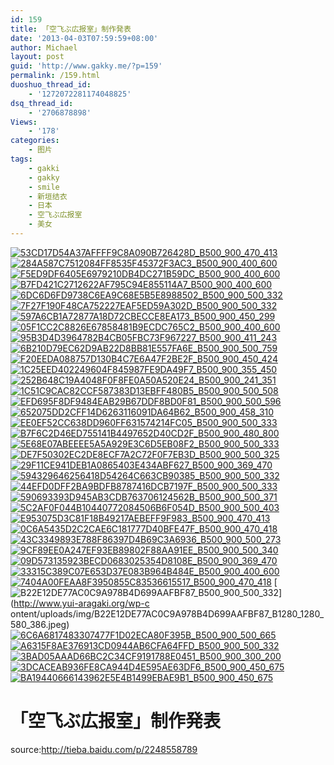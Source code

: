 ```yaml
---
id: 159
title: 「空飞ぶ広报室」制作発表
date: '2013-04-03T07:59:59+08:00'
author: Michael
layout: post
guid: 'http://www.gakky.me/?p=159'
permalink: /159.html
duoshuo_thread_id:
    - '1272072281174048825'
dsq_thread_id:
    - '2706878898'
Views:
    - '178'
categories:
    - 图片
tags:
    - gakki
    - gakky
    - smile
    - 新垣结衣
    - 日本
    - 空飞ぶ広报室
    - 美女
---
```


[![53CD17D54A37AFFFF9C8A090B726428D_B500_900_470_413](http://www.yui-aragaki.org/wp-content/uploads/img/53CD17D54A37AFFFF9C8A090B726428D_B500_900_470_413.jpeg)](http://www.yui-aragaki.org/wp-content/uploads/img/53CD17D54A37AFFFF9C8A090B726428D_B1280_1280_470_413.jpeg) [![284A587C7512084FF8535F45372F3AC3_B500_900_400_600](http://www.yui-aragaki.org/wp-content/uploads/img/284A587C7512084FF8535F45372F3AC3_B500_900_400_600.jpeg)](http://www.yui-aragaki.org/wp-content/uploads/img/284A587C7512084FF8535F45372F3AC3_B1280_1280_400_600.jpeg) [![F5ED9DF6405E6979210DB4DC271B59DC_B500_900_400_600](http://www.yui-aragaki.org/wp-content/uploads/img/F5ED9DF6405E6979210DB4DC271B59DC_B500_900_400_600.jpeg)](http://www.yui-aragaki.org/wp-content/uploads/img/F5ED9DF6405E6979210DB4DC271B59DC_B1280_1280_400_600.jpeg) [![B7FD421C2712622AF795C94E855114A7_B500_900_400_600](http://www.yui-aragaki.org/wp-content/uploads/img/B7FD421C2712622AF795C94E855114A7_B500_900_400_600.jpeg)](http://www.yui-aragaki.org/wp-content/uploads/img/B7FD421C2712622AF795C94E855114A7_B1280_1280_400_600.jpeg) [![6DC6D6FD9738C6EA9C68E5B5E8988502_B500_900_500_332](http://www.yui-aragaki.org/wp-content/uploads/img/6DC6D6FD9738C6EA9C68E5B5E8988502_B500_900_500_332.jpeg)](http://www.yui-aragaki.org/wp-content/uploads/img/6DC6D6FD9738C6EA9C68E5B5E8988502_B1280_1280_580_386.jpeg) [![7F27F190F48CA752227EAF5ED59A302D_B500_900_500_332](http://www.yui-aragaki.org/wp-content/uploads/img/7F27F190F48CA752227EAF5ED59A302D_B500_900_500_332.jpeg)](http://www.yui-aragaki.org/wp-content/uploads/img/7F27F190F48CA752227EAF5ED59A302D_B1280_1280_580_386.jpeg) [![597A6CB1A72877A18D72CBECCE8EA173_B500_900_450_299](http://www.yui-aragaki.org/wp-content/uploads/img/597A6CB1A72877A18D72CBECCE8EA173_B500_900_450_299.jpeg)](http://www.yui-aragaki.org/wp-content/uploads/img/597A6CB1A72877A18D72CBECCE8EA173_B1280_1280_450_299.jpeg) [![05F1CC2C8826E67858481B9ECDC765C2_B500_900_400_600](http://www.yui-aragaki.org/wp-content/uploads/img/05F1CC2C8826E67858481B9ECDC765C2_B500_900_400_600.jpeg)](http://www.yui-aragaki.org/wp-content/uploads/img/05F1CC2C8826E67858481B9ECDC765C2_B1280_1280_400_600.jpeg) [![95B3D4D3964782B4CB05FBC73F967227_B500_900_411_243](http://www.yui-aragaki.org/wp-content/uploads/img/95B3D4D3964782B4CB05FBC73F967227_B500_900_411_243.jpeg)](http://www.yui-aragaki.org/wp-content/uploads/img/95B3D4D3964782B4CB05FBC73F967227_B1280_1280_411_243.jpeg) [![6B210D79EC62D9AB22D8BB81E557FA6E_B500_900_500_759](http://www.yui-aragaki.org/wp-content/uploads/img/6B210D79EC62D9AB22D8BB81E557FA6E_B500_900_500_759.jpeg)](http://www.yui-aragaki.org/wp-content/uploads/img/6B210D79EC62D9AB22D8BB81E557FA6E_B1280_1280_527_800.jpeg) [![F20EEDA088757D130B4C7E6A47F2BE2F_B500_900_450_424](http://www.yui-aragaki.org/wp-content/uploads/img/F20EEDA088757D130B4C7E6A47F2BE2F_B500_900_450_424.jpeg)](http://www.yui-aragaki.org/wp-content/uploads/img/F20EEDA088757D130B4C7E6A47F2BE2F_B1280_1280_450_424.jpeg) [![1C25EED402249604F845987FE9DA49F7_B500_900_355_450](http://www.yui-aragaki.org/wp-content/uploads/img/1C25EED402249604F845987FE9DA49F7_B500_900_355_450.jpeg)](http://www.yui-aragaki.org/wp-content/uploads/img/1C25EED402249604F845987FE9DA49F7_B1280_1280_355_450.jpeg) [![252B648C19A4048F0F8FE0A50A520E24_B500_900_241_351](http://www.yui-aragaki.org/wp-content/uploads/img/252B648C19A4048F0F8FE0A50A520E24_B500_900_241_351.jpeg)](http://www.yui-aragaki.org/wp-content/uploads/img/252B648C19A4048F0F8FE0A50A520E24_B1280_1280_241_351.jpeg) [![1C51C9CAC82CCF587383D13EBFF480B5_B500_900_500_508](http://www.yui-aragaki.org/wp-content/uploads/img/1C51C9CAC82CCF587383D13EBFF480B5_B500_900_500_508.jpeg)](http://www.yui-aragaki.org/wp-content/uploads/img/1C51C9CAC82CCF587383D13EBFF480B5_B1280_1280_580_590.jpeg) [![EFD695F8DF9484EAB29B67DDF8BD0F81_B500_900_500_596](http://www.yui-aragaki.org/wp-content/uploads/img/EFD695F8DF9484EAB29B67DDF8BD0F81_B500_900_500_596.jpeg)](http://www.yui-aragaki.org/wp-content/uploads/img/EFD695F8DF9484EAB29B67DDF8BD0F81_B1280_1280_580_692.jpeg) [![652075DD2CFF14D6263116091DA64B62_B500_900_458_310](http://www.yui-aragaki.org/wp-content/uploads/img/652075DD2CFF14D6263116091DA64B62_B500_900_458_310.png)](http://www.yui-aragaki.org/wp-content/uploads/img/652075DD2CFF14D6263116091DA64B62_B1280_1280_458_310.png) [![EE0EF52CC638DD960FF631574214FC05_B500_900_500_333](http://www.yui-aragaki.org/wp-content/uploads/img/EE0EF52CC638DD960FF631574214FC05_B500_900_500_333.jpeg)](http://www.yui-aragaki.org/wp-content/uploads/img/EE0EF52CC638DD960FF631574214FC05_B1280_1280_560_373.jpeg) [![B7F6C2D46ED755141B4497652D40CD2F_B500_900_480_800](http://www.yui-aragaki.org/wp-content/uploads/img/B7F6C2D46ED755141B4497652D40CD2F_B500_900_480_800.jpeg)](http://www.yui-aragaki.org/wp-content/uploads/img/B7F6C2D46ED755141B4497652D40CD2F_B1280_1280_480_800.jpeg) [![5E68E07ABEEEE5A5A929E3C6D5EB08F2_B500_900_500_333](http://www.yui-aragaki.org/wp-content/uploads/img/5E68E07ABEEEE5A5A929E3C6D5EB08F2_B500_900_500_333.jpeg)](http://www.yui-aragaki.org/wp-content/uploads/img/5E68E07ABEEEE5A5A929E3C6D5EB08F2_B1280_1280_560_373.jpeg) [![DE7F50302EC2DE8ECF7A2C72F0F7EB3D_B500_900_500_325](http://www.yui-aragaki.org/wp-content/uploads/img/DE7F50302EC2DE8ECF7A2C72F0F7EB3D_B500_900_500_325.jpeg)](http://www.yui-aragaki.org/wp-content/uploads/img/DE7F50302EC2DE8ECF7A2C72F0F7EB3D_B1280_1280_580_377.jpeg) [![29F11CE941DEB1A0865403E434ABF627_B500_900_369_470](http://www.yui-aragaki.org/wp-content/uploads/img/29F11CE941DEB1A0865403E434ABF627_B500_900_369_470.jpeg)](http://www.yui-aragaki.org/wp-content/uploads/img/29F11CE941DEB1A0865403E434ABF627_B1280_1280_369_470.jpeg) [![594329646256418D54264C663CB90385_B500_900_500_332](http://www.yui-aragaki.org/wp-content/uploads/img/594329646256418D54264C663CB90385_B500_900_500_332.jpeg)](http://www.yui-aragaki.org/wp-content/uploads/img/594329646256418D54264C663CB90385_B1280_1280_580_386.jpeg) [![44EFD0DFF2BA9BDFB8787416DCB7197F_B500_900_500_333](http://www.yui-aragaki.org/wp-content/uploads/img/44EFD0DFF2BA9BDFB8787416DCB7197F_B500_900_500_333.jpeg)](http://www.yui-aragaki.org/wp-content/uploads/img/44EFD0DFF2BA9BDFB8787416DCB7197F_B1280_1280_560_373.jpeg) [![590693393D945AB3CDB763706124562B_B500_900_500_371](http://www.yui-aragaki.org/wp-content/uploads/img/590693393D945AB3CDB763706124562B_B500_900_500_371.jpeg)](http://www.yui-aragaki.org/wp-content/uploads/img/590693393D945AB3CDB763706124562B_B1280_1280_580_431.jpeg) [![5C2AF0F044B10440772084506B6F054D_B500_900_500_403](http://www.yui-aragaki.org/wp-content/uploads/img/5C2AF0F044B10440772084506B6F054D_B500_900_500_403.png)](http://www.yui-aragaki.org/wp-content/uploads/img/5C2AF0F044B10440772084506B6F054D_B1280_1280_502_405.png) [![E953075D3C81F18B49217AEBEFF9F983_B500_900_470_413](http://www.yui-aragaki.org/wp-content/uploads/img/E953075D3C81F18B49217AEBEFF9F983_B500_900_470_413.jpeg)](http://www.yui-aragaki.org/wp-content/uploads/img/E953075D3C81F18B49217AEBEFF9F983_B1280_1280_470_413.jpeg) [![0C6A5435D2C2CAE6C181777D40BFE47F_B500_900_470_418](http://www.yui-aragaki.org/wp-content/uploads/img/0C6A5435D2C2CAE6C181777D40BFE47F_B500_900_470_418.jpeg)](http://www.yui-aragaki.org/wp-content/uploads/img/0C6A5435D2C2CAE6C181777D40BFE47F_B1280_1280_470_418.jpeg) [![43C3349893E788F86397D4B69C3A6936_B500_900_500_273](http://www.yui-aragaki.org/wp-content/uploads/img/43C3349893E788F86397D4B69C3A6936_B500_900_500_273.jpeg)](http://www.yui-aragaki.org/wp-content/uploads/img/43C3349893E788F86397D4B69C3A6936_B1280_1280_580_317.jpeg) [![9CF89EE0A247EF93EB89802F88AA91EE_B500_900_500_340](http://www.yui-aragaki.org/wp-content/uploads/img/9CF89EE0A247EF93EB89802F88AA91EE_B500_900_500_340.jpeg)](http://www.yui-aragaki.org/wp-content/uploads/img/9CF89EE0A247EF93EB89802F88AA91EE_B1280_1280_580_395.jpeg) [![09D573135923BECD0683025354D8108E_B500_900_369_470](http://www.yui-aragaki.org/wp-content/uploads/img/09D573135923BECD0683025354D8108E_B500_900_369_470.jpeg)](http://www.yui-aragaki.org/wp-content/uploads/img/09D573135923BECD0683025354D8108E_B1280_1280_369_470.jpeg) [![33315C389C07E653D37E083B964B484E_B500_900_400_600](http://www.yui-aragaki.org/wp-content/uploads/img/33315C389C07E653D37E083B964B484E_B500_900_400_600.jpeg)](http://www.yui-aragaki.org/wp-content/uploads/img/33315C389C07E653D37E083B964B484E_B1280_1280_400_600.jpeg) [![7404A00FEAA8F3950855C83536615517_B500_900_470_418](http://www.yui-aragaki.org/wp-content/uploads/img/7404A00FEAA8F3950855C83536615517_B500_900_470_418.jpeg)](http://www.yui-aragaki.org/wp-content/uploads/img/7404A00FEAA8F3950855C83536615517_B1280_1280_470_418.jpeg) [![B22E12DE77AC0C9A978B4D699AAFBF87_B500_900_500_332](http://www.yui-aragaki.org/wp-content/uploads/img/B22E12DE77AC0C9A978B4D699AAFBF87_B500_900_500_332.jpeg)](http://www.yui-aragaki.org/wp-c
ontent/uploads/img/B22E12DE77AC0C9A978B4D699AAFBF87_B1280_1280_580_386.jpeg) [![6C6A6817483307477F1D02ECA80F395B_B500_900_500_665](http://www.yui-aragaki.org/wp-content/uploads/img/6C6A6817483307477F1D02ECA80F395B_B500_900_500_665.jpeg)](http://www.yui-aragaki.org/wp-content/uploads/img/6C6A6817483307477F1D02ECA80F395B_B1280_1280_580_772.jpeg) [![A6315F8AE376913CD0944AB6CFA64FFD_B500_900_500_332](http://www.yui-aragaki.org/wp-content/uploads/img/A6315F8AE376913CD0944AB6CFA64FFD_B500_900_500_332.jpeg)](http://www.yui-aragaki.org/wp-content/uploads/img/A6315F8AE376913CD0944AB6CFA64FFD_B1280_1280_580_386.jpeg) [![3BAD05AAAD66BC2C34CF9191788E0451_B500_900_300_200](http://www.yui-aragaki.org/wp-content/uploads/img/3BAD05AAAD66BC2C34CF9191788E0451_B500_900_300_200.jpeg)](http://www.yui-aragaki.org/wp-content/uploads/img/3BAD05AAAD66BC2C34CF9191788E0451_B1280_1280_300_200.jpeg) [![3DCACEAB936FE8CA944D4E595AE63DF6_B500_900_450_675](http://www.yui-aragaki.org/wp-content/uploads/img/3DCACEAB936FE8CA944D4E595AE63DF6_B500_900_450_675.jpeg)](http://www.yui-aragaki.org/wp-content/uploads/img/3DCACEAB936FE8CA944D4E595AE63DF6_B1280_1280_450_675.jpeg) [![BA19440666143962E5E4B1499EBAE9B1_B500_900_450_675](http://www.yui-aragaki.org/wp-content/uploads/img/BA19440666143962E5E4B1499EBAE9B1_B500_900_450_675.jpeg)](http://www.yui-aragaki.org/wp-content/uploads/img/BA19440666143962E5E4B1499EBAE9B1_B1280_1280_450_675.jpeg)

# 「空飞ぶ広报室」制作発表

source:<span></span><http://tieba.baidu.com/p/2248558789><span></span>[](http://tieba.baidu.com/p/2248558789)<span></span>

[ ](http://tieba.baidu.com/p/2248558789)